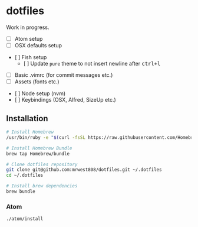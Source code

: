 # dotfiles

Work in progress.

- [ ] Atom setup
- [ ] OSX defaults setup
- [ ] Fish setup
  - [ ] Update `pure` theme to not insert newline after <kbd>ctrl</kbd><kbd>+</kbd><kbd>l</kbd>
- [ ] Basic .vimrc (for commit messages etc.)
- [ ] Assets (fonts etc.)
- [ ] Node setup (nvm)
- [ ] Keybindings (OSX, Alfred, SizeUp etc.)

## Installation
```bash
# Install Homebrew
/usr/bin/ruby -e "$(curl -fsSL https://raw.githubusercontent.com/Homebrew/install/master/install)"

# Install Homebrew Bundle
brew tap Homebrew/bundle

# Clone dotfiles repository
git clone git@github.com:mrwest808/dotfiles.git ~/.dotfiles
cd ~/.dotfiles

# Install brew dependencies
brew bundle
```

### Atom
```bash
./atom/install
```
